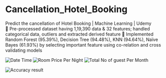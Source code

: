 # Cancellation_Hotel_Booking
  Predict the cancellation of Hotel Booking | Machine Learning | Udemy                                                                                                                                      
	Pre-processed dataset having 1,19,390 data & 32 features; handled categorical data, outliers and extracted derived feature
	Implemented Random Forest (95.39%), Decision Tree (94.48%), KNN (94.64%), Naïve Bayes (61.93%) by selecting important feature using co-relation and cross validating models  

![Date Time](https://user-images.githubusercontent.com/110771294/185621124-74a0f3c7-62ed-4e73-9145-0f395f34e091.jpg)
![Room Price Per Night](https://user-images.githubusercontent.com/110771294/185621173-7d0047c3-ba81-4084-a0a6-fe7c7e968a74.jpg)
![Total No  of guest Per Month](https://user-images.githubusercontent.com/110771294/185621193-ac1c2803-88e0-4785-b05a-837ec0783239.jpg)

![Accuracy result](https://user-images.githubusercontent.com/110771294/185615721-c585676a-c9ea-4a9d-95df-6a9b3eeb1362.jpg)

